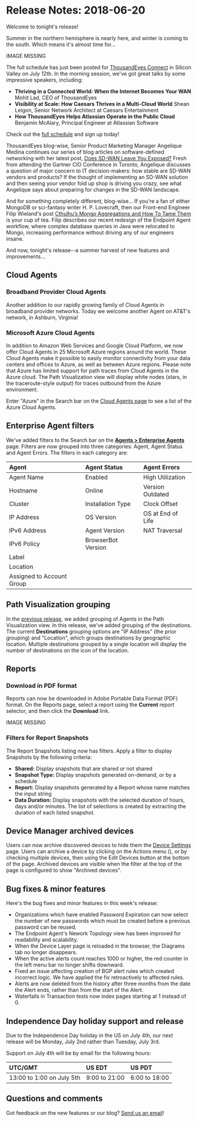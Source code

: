 # Release Notes: 2018-06-20

Welcome to tonight's release!

Summer in the northern hemisphere is nearly here, and winter is coming to the south. Which means it's almost time for...

IMAGE MISSING

The full schedule has just been posted for [ThousandEyes Connect](https://www.thousandeyes.com/events/connect/santa-clara-2018) in Silicon Valley on July 12th. In the morning session, we've got great talks by some impressive speakers, including:

* **Thriving in a Connected World: When the Internet Becomes Your WAN**  Mohit Lad, CEO of ThousandEyes
* **Visibility at Scale: How Caesars Thrives in a Multi-Cloud World**  Shean Leigon, Senior Network Architect at Caesars Entertainment
* **How ThousandEyes Helps Atlassian Operate in the Public Cloud**  Benjamin McAlary, Principal Engineer at Atlassian Software

Check out the [full schedule](https://www.thousandeyes.com/events/connect/santa-clara-2018) and sign up today!

ThousandEyes blog-wise, Senior Product Marketing Manager Angelique Medina continues our series of blog articles on software-defined networking with her latest post, [Does SD-WAN Leave You Exposed?](https://blog.thousandeyes.com/does-sd-wan-leave-you-exposed/)  Fresh from attending the Gartner CIO Conference in Toronto, Angelique discusses a question of major concern to IT decision-makers: how stable are SD-WAN vendors and products? If the thought of implementing an SD-WAN solution and then seeing your vendor fold up shop is driving you crazy, see what Angelique says about preparing for changes in the SD-WAN landscape.

And for something completely different, blog-wise... If you're a fan of either MongoDB or sci-fantasy writer H. P. Lovecraft, then our Front-end Engineer Filip Wieland's post [Cthulhu’s Mongo Aggregations and How To Tame Them](https://blog.thousandeyes.com/cthulhu-mongo-aggregations-how-to-take-them/) is your cup of tea. Filip describes our recent redesign of the Endpoint Agent workflow, where complex database queries in Java were relocated to Mongo, increasing performance without driving any of our engineers insane.

And now, tonight's release--a summer harvest of new features and improvements...

## Cloud Agents

### Broadband Provider Cloud Agents

Another addition to our rapidly growing family of Cloud Agents in broadband provider networks. Today we welcome another Agent on AT&T's network, in Ashburn, Virginia!

### Microsoft Azure Cloud Agents

In addition to Amazon Web Services and Google Cloud Platform, we now offer Cloud Agents in 25 Microsoft Azure regions around the world. These Cloud Agents make it possible to easily monitor connectivity from your data centers and offices to Azure, as well as between Azure regions. Please note that Azure has limited support for path traces from Cloud Agents in the Azure cloud. The Path Visualization view will display white nodes \(stars, in the traceroute-style output\) for traces outbound from the Azure environment.

Enter "Azure" in the Search bar on the [Cloud Agents page](https://app.thousandeyes.com/settings/agents/cloud/?section=agents) to see a list of the Azure Cloud Agents.

## Enterprise Agent filters

We've added filters to the Search bar on the [**Agents &gt; Enterprise Agents**](https://app.thousandeyes.com/settings/agents/enterprise/?section=agents) page. Filters are now grouped into three categories: Agent, Agent Status and Agent Errors. The filters in each category are:

| Agent | Agent Status | Agent Errors |
| :--- | :--- | :--- |
| Agent Name | Enabled | High Utilization |
| Hostname | Online | Version Outdated |
| Cluster | Installation Type | Clock Offset |
| IP Address | OS Version | OS at End of Life |
| IPv6 Address | Agent Version | NAT Traversal |
| IPv6 Policy | BrowserBot Version |  |
| Label |  |  |
| Location |  |  |
| Assigned to Account Group |  |  |

## Path Visualization grouping

In the [previous release](https://success.thousandeyes.com/PublicArticlePage?articleIdParam=kA044000000Q0noCAC_Release-Update-2018-06-06), we added grouping of Agents in the Path Visualization view. In this release, we've added grouping of the destinations. The current **Destinations** grouping options are "IP Address" \(the prior grouping\) and "Location", which groups destinations by geographic location. Multiple destinations grouped by a single location will display the number of destinations on the icon of the location.

## Reports

### Download in PDF format

Reports can now be downloaded in Adobe Portable Data Format \(PDF\) format. On the Reports page, select a report using the **Current** report selector, and then click the **Download** link.

IMAGE MISSING

### Filters for Report Snapshots

The Report Snapshots listing now has filters. Apply a filter to display Snapshots by the following criteria:

* **Shared:** Display snapshots that are shared or not shared
* **Snapshot Type:** Display snapshots generated on-demand, or by a schedule
* **Report:** Display snapshots generated by a Report whose name matches the input string
* **Data Duration:** Display snapshots with the selected duration of hours, days and/or minutes. The list of selections is created by extracting the duration of each listed snapshot.

## Device Manager archived devices

Users can now archive discovered devices to hide them the [Device Settings](https://app.thousandeyes.com/settings/devices/?tab=devices) page. Users can archive a device by clicking on the Actions menu \(\), or by checking multiple devices, then using the Edit Devices button at the bottom of the page. Archived devices are visible when the filter at the top of the page is configured to show "Archived devices".

## Bug fixes & minor features

Here's the bug fixes and minor features in this week's release:

* Organizations which have enabled Password Expiration can now select the number of new passwords which must be created before a previous password can be reused.
* The Endpoint Agent's Nework Topology view has been improved for readability and scalability.
* When the Device Layer page is reloaded in the browser, the Diagrams tab no longer disappears.
* When the active alerts count reaches 1000 or higher, the red counter in the left menu bar no longer shifts downward.
* Fixed an issue affecting creation of BGP alert rules which created incorrect logic. We have applied the fix retroactively to affected rules.
* Alerts are now deleted from the history after three months from the date the Alert ends, rather than from the start of the Alert.
* Waterfalls in Transaction tests now index pages starting at 1 instead of 0.

## Independence Day holiday support and release

Due to the Independence Day holiday in the US on July 4th, our next release will be Monday, July 2nd rather than Tuesday, July 3rd.

Support on July 4th will be by email for the following hours:

| UTC/GMT | US EDT | US PDT |
| :--- | :--- | :--- |
| 13:00 to 1:00 on July 5th | 9:00 to 21:00 | 6:00 to 18:00 |

## Questions and comments

Got feedback on the new features or our blog? [Send us an email](mailto:support@thousandeyes.com?subject=2018-06-20+Release+Update)!

